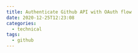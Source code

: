 ```yaml
---
title: Authenticate Github API with OAuth flow
date: 2020-12-25T12:23:08
categories:
  - technical
tags:
  - github
---
```



